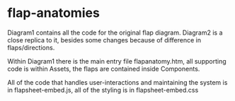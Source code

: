 # flap-anatomies

Diagram1 contains all the code for the original flap diagram.
Diagram2 is a close replica to it, besides some changes because of difference in flaps/directions.

Within Diagram1 there is the main entry file flapanatomy.htm, 
all supporting code is within Assets, the flaps are contained inside Components.

All of the code that handles user-interactions and maintaining the system is in flapsheet-embed.js, all of the styling is in flapsheet-embed.css

